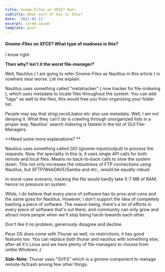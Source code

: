 ```yaml
---
title: Gnome-Files on XFCE? Huh!
subtitle: What sort of mix is this?
date: '2021-02-11'
excerpt: lorem-ipsum
template: post
---
```

#### Gnome-FIles on XFCE? What type of madness is this?

I know right. 



**Then why? Isn't it the worst file-manager?**

Well, Nautilus ( I am going to refer Gnome-Files as Nautilus in this article ) is nowhere near worse. Let me explain. 

Nautilus uses something called "metatracker" ( now tracker for file-indexing ), which uses metadata to locate files throughout the system. You can add "tags" as well to the files, this would free you from organizing your folder list. 

People may say that strigi,recoll,baloo etc also use metadata. Well, I am not denying it. What they can't do is crawling through unorganized lists in a proper way. Nautilus' search indexing is fastest in the list of GUI File-Managers. 

**Need some more explanations? **

Nautilus uses something called GIO (gnome-input/output) to process the requests. Now, the speciality in this is, it uses single API calls for both remote and local files. Means no back-to-back calls to slow the system down. This not only increases the robustness of FTP connections using Nautilus, but SFTP/WebDAVE/Samba and etc., would be equally robust. 

In worst-case scenario, tracking the file would hardly take 5-7 MB of RAM, hence no pressure on system. 

While, I do believe that every piece of software has its pros-and-cons and the same goes for Nautilus. However, I don't support the idea of completely bashing a piece of software. The reason being, there's a lot of efforts in every piece of software that's out there, and community can only grow and attract more people when we'll stop being harsh towards each other.

Don't like it no problem, generously disagree and decline.

Peux OS does come with Thunar as well, no restrictions, it has good features too.  You can replace both thunar and nautilus with something else, after-all it's Linux and we have plenty of file-managers to choose from unlike WIndows ;)



**Side-Note**: Thunar uses "GVFS" which is a gnome-component to manage remote-fs/trash among few other things.





